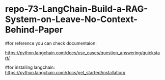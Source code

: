 # repo-73-LangChain-Build-a-RAG-System-on-Leave-No-Context-Behind-Paper


#for reference you can check documentaion:

https://python.langchain.com/docs/use_cases/question_answering/quickstart/

#for installing langchain:
https://python.langchain.com/docs/get_started/installation/

